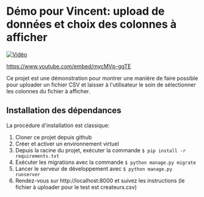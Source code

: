 # Démo pour Vincent: upload de données et choix des colonnes à afficher

[![Vidéo](https://i.gyazo.com/7f0ee4b28da35bb748a517cd3a1176bc.png)](https://www.youtube.com/watch?v=mycMVp-ggTE)

https://www.youtube.com/embed/mycMVp-ggTE

Ce projet est une démonstration pour montrer une manière de faire possible pour uploader un fichier
CSV et laisser à l'utilisateur le soin de sélectionner les colonnes du fichier à afficher.

## Installation des dépendances

La procédure d'installation est classique:

1. Cloner ce projet depuis github
2. Créer et activer un environnement virtuel
3. Depuis la racine du projet, exécuter la commande `$ pip install -r requirements.txt`
4. Exécuter les migrations avec la commande `$ python manage.py migrate`
5. Lancer le serveur de développement avec `$ python manage.py runserver`
6. Rendez-vous sur http://localhost:8000 et suivez les instructions (le fichier à uploader pour le test est createurs.csv)
